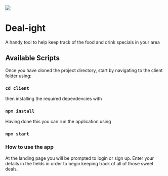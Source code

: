 <img src='https://github.com/daleheggie/deal-ite/blob/develop/server/public/Dealight-logo.png'/>

# Deal-ight

A handy tool to help keep track of the food and drink specials in your area

## Available Scripts

Once you have cloned the project directory, start by navigating to the client folder using:
### `cd client`
then installing the required dependencies with
### `npm install`

Having done this you can run the application using
### `npm start`

### How to use the app

At the landing page you will be prompted to login or sign up. Enter your details in the fields in order to begin keeping track of all of those sweet deals.

